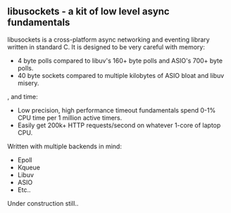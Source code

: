 ## libusockets - a kit of low level async fundamentals

libusockets is a cross-platform async networking and eventing library written in standard C. It is designed to be very careful with memory:

* 4 byte polls compared to libuv's 160+ byte polls and ASIO's 700+ byte polls.
* 40 byte sockets compared to multiple kilobytes of ASIO bloat and libuv misery.

, and time:

* Low precision, high performance timeout fundamentals spend 0-1% CPU time per 1 million active timers.
* Easily get 200k+ HTTP requests/second on whatever 1-core of laptop CPU.

Written with multiple backends in mind:

* Epoll
* Kqueue
* Libuv
* ASIO
* Etc..

Under construction still..